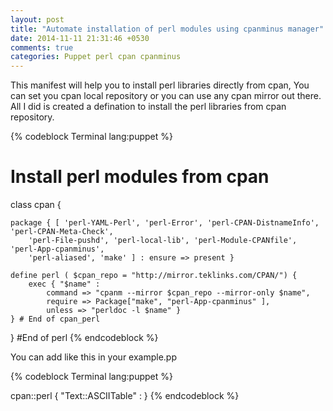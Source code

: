 ```yaml
---
layout: post
title: "Automate installation of perl modules using cpanminus manager"
date: 2014-11-11 21:31:46 +0530
comments: true
categories: Puppet perl cpan cpanminus
---
```


This manifest will help you to install perl libraries directly from cpan, You can set you cpan local repository or you can use any cpan mirror out there.
All I did is created a defination to install the perl libraries from cpan repository.
<!-- more -->

{% codeblock Terminal lang:puppet %}
# Install perl modules from cpan

class cpan {
	
	package { [ 'perl-YAML-Perl', 'perl-Error', 'perl-CPAN-DistnameInfo', 'perl-CPAN-Meta-Check', 
		'perl-File-pushd', 'perl-local-lib', 'perl-Module-CPANfile', 'perl-App-cpanminus', 
		'perl-aliased', 'make' ] : ensure => present }

	define perl ( $cpan_repo = "http://mirror.teklinks.com/CPAN/") {
		exec { "$name" : 
			command => "cpanm --mirror $cpan_repo --mirror-only $name", 
			require => Package["make", "perl-App-cpanminus" ], 
			unless => "perldoc -l $name" }
	} # End of cpan_perl
} #End of perl
{% endcodeblock %}

You can add like this in your example.pp

{% codeblock Terminal lang:puppet %}

cpan::perl { "Text::ASCIITable" :  }
{% endcodeblock %}
